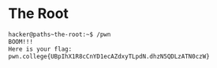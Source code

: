 # The Root
```bash
hacker@paths~the-root:~$ /pwn
BOOM!!!
Here is your flag:
pwn.college{UBpIhX1R8cCnYD1ecAZdxyTLpdN.dhzN5QDLzATN0czW}
```
